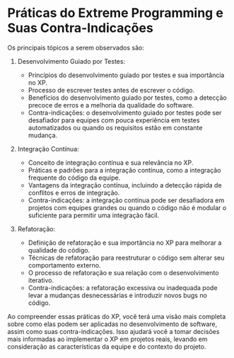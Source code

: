 # Práticas do Extreme Programming e Suas Contra-Indicações

Os principais tópicos a serem observados são:

1. Desenvolvimento Guiado por Testes:
   - Princípios do desenvolvimento guiado por testes e sua importância no XP.
   - Processo de escrever testes antes de escrever o código.
   - Benefícios do desenvolvimento guiado por testes, como a detecção precoce de erros e a melhoria da qualidade do software.
   - Contra-indicações: o desenvolvimento guiado por testes pode ser desafiador para equipes com pouca experiência em testes automatizados ou quando os requisitos estão em constante mudança.

2. Integração Contínua:
   - Conceito de integração contínua e sua relevância no XP.
   - Práticas e padrões para a integração contínua, como a integração frequente do código da equipe.
   - Vantagens da integração contínua, incluindo a detecção rápida de conflitos e erros de integração.
   - Contra-indicações: a integração contínua pode ser desafiadora em projetos com equipes grandes ou quando o código não é modular o suficiente para permitir uma integração fácil.

3. Refatoração:
   - Definição de refatoração e sua importância no XP para melhorar a qualidade do código.
   - Técnicas de refatoração para reestruturar o código sem alterar seu comportamento externo.
   - O processo de refatoração e sua relação com o desenvolvimento iterativo.
   - Contra-indicações: a refatoração excessiva ou inadequada pode levar a mudanças desnecessárias e introduzir novos bugs no código.

Ao compreender essas práticas do XP, você terá uma visão mais completa sobre como elas podem ser aplicadas no desenvolvimento de software, assim como suas contra-indicações. Isso ajudará você a tomar decisões mais informadas ao implementar o XP em projetos reais, levando em consideração as características da equipe e do contexto do projeto.
